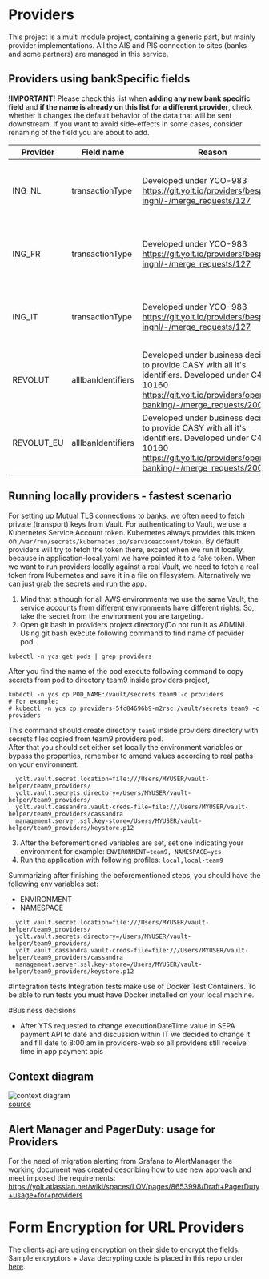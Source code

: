 # Providers

This project is a multi module project, containing a generic part, but mainly provider implementations.
All the AIS and PIS connection to sites (banks and some partners) are managed in this service.

## Providers using bankSpecific fields

**!IMPORTANT!**
Please check this list when **adding any new bank specific field** and **if the name is already on this list for a different provider**, check whether it changes the default behavior of the data that will be sent downstream.
If you want to avoid side-effects in some cases, consider renaming of the field you are about to add.

| Provider   | Field name         | Reason                                                                                                                                                                   | Description                                          |
|------------|--------------------|--------------------------------------------------------------------------------------------------------------------------------------------------------------------------|------------------------------------------------------|
| ING_NL     | transactionType    | Developed under YCO-983 https://git.yolt.io/providers/bespoke-ingnl/-/merge_requests/127                                   | Maps transaction type fields coming from bank model. |
| ING_FR     | transactionType    | Developed under YCO-983 https://git.yolt.io/providers/bespoke-ingnl/-/merge_requests/127                                   | Maps transaction type fields coming from bank model. |
| ING_IT     | transactionType    | Developed under YCO-983 https://git.yolt.io/providers/bespoke-ingnl/-/merge_requests/127                                   | Maps transaction type fields coming from bank model. |
| REVOLUT    | allIbanIdentifiers | Developed under business decision to provide CASY with all it's identifiers. Developed under C4PO-10160 https://git.yolt.io/providers/open-banking/-/merge_requests/2009 | Providing list of possible IBANs for CASY.           |
| REVOLUT_EU | allIbanIdentifiers | Developed under business decision to provide CASY with all it's identifiers. Developed under C4PO-10160 https://git.yolt.io/providers/open-banking/-/merge_requests/2009 | Providing list of possible IBANs for CASY.           |

## Running locally providers - fastest scenario
For setting up Mutual TLS connections to banks, we often need to fetch private (transport) keys from Vault.
For authenticating to Vault, we use a Kubernetes Service Account token. Kubernetes always provides this token on ``/var/run/secrets/kubernetes.io/serviceaccount/token``.
By default providers will try to fetch the token there, except when we run it locally, because in application-local.yaml we have pointed it to a fake token.
When we want to run providers locally against a real Vault, we need to fetch a real token from Kubernetes and save it in a file on filesystem.
Alternatively we can just grab the secrets and run the app.

1. Mind that although for all AWS environments we use the same Vault, the service accounts from different environments have different rights. So, take the secret from the environment you are targeting.
2. Open git bash in providers project directory(Do not run it as ADMIN). Using git bash execute following command to find name of provider pod.
```
kubectl -n ycs get pods | grep providers
```
After you find the name of the pod execute following command to copy secrets from pod to directory team9 inside providers project,
```
kubectl -n ycs cp POD_NAME:/vault/secrets team9 -c providers
# For example:
# kubectl -n ycs cp providers-5fc84696b9-m2rsc:/vault/secrets team9 -c providers
```
This command should create directory ``team9`` inside providers directory with secrets files copied from team9 providers pod.    
After that you should set either set locally the environment variables or bypass the properties, remember to amend values according to real paths on your environment:
```
  yolt.vault.secret.location=file:///Users/MYUSER/vault-helper/team9_providers/
  yolt.vault.secrets.directory=/Users/MYUSER/vault-helper/team9_providers/
  yolt.vault.cassandra.vault-creds-file=file:///Users/MYUSER/vault-helper/team9_providers/cassandra
  management.server.ssl.key-store=/Users/MYUSER/vault-helper/team9_providers/keystore.p12
```
3. After the beforementioned variables are set, set one indicating your environment for example: ``ENVIRONMENT=team9, NAMESPACE=ycs``
4. Run the application with following profiles: ``local,local-team9``

Summarizing after finishing the beforementioned steps, you should have the following env variables set:
* ENVIRONMENT
* NAMESPACE
```
  yolt.vault.secret.location=file:///Users/MYUSER/vault-helper/team9_providers/
  yolt.vault.secrets.directory=/Users/MYUSER/vault-helper/team9_providers/
  yolt.vault.cassandra.vault-creds-file=file:///Users/MYUSER/vault-helper/team9_providers/cassandra
  management.server.ssl.key-store=/Users/MYUSER/vault-helper/team9_providers/keystore.p12
```

#Integration tests
Integration tests make use of Docker Test Containers. To be able to run tests you must have Docker installed on your local machine.

#Business decisions
- After YTS requested to change executionDateTime value in SEPA payment API to date and discussion within IT we decided to change it and fill date to 8:00 am in providers-web so all providers still receive time in app payment apis

## Context diagram
![context diagram](https://git.yolt.io/pages/backend-tools/yolt-architecture-diagram/downloaded-architecture-diagrams/providers.puml.svg?job=build)  
[source](https://git.yolt.io/backend-tools/yolt-architecture-diagram/)

## Alert Manager and PagerDuty: usage for Providers
For the need of migration alerting from Grafana to AlertManager the working document was created
describing how to use new approach and meet imposed the requirements:
https://yolt.atlassian.net/wiki/spaces/LOV/pages/8653998/Draft+PagerDuty+usage+for+providers

# Form Encryption for URL Providers
The clients api are using encryption on their side to encrypt the fields. 
Sample encryptors + Java decrypting code is placed in this repo under [here](codeSamples/asymetricPasswordEncryption).
